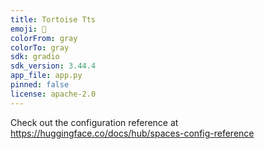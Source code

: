 ```yaml
---
title: Tortoise Tts
emoji: 🐠
colorFrom: gray
colorTo: gray
sdk: gradio
sdk_version: 3.44.4
app_file: app.py
pinned: false
license: apache-2.0
---
```


Check out the configuration reference at https://huggingface.co/docs/hub/spaces-config-reference
